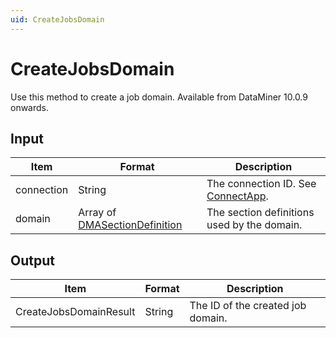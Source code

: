 ```yaml
---
uid: CreateJobsDomain
---
```


# CreateJobsDomain

Use this method to create a job domain. Available from DataMiner 10.0.9 onwards.

## Input

| Item | Format | Description |
|--|--|--|
| connection | String | The connection ID. See [ConnectApp](xref:ConnectApp). |
| domain     | Array of [DMASectionDefinition](xref:DMASectionDefinition) | The section definitions used by the domain. |

## Output

| Item                   | Format | Description                       |
|------------------------|--------|-----------------------------------|
| CreateJobsDomainResult | String | The ID of the created job domain. |
